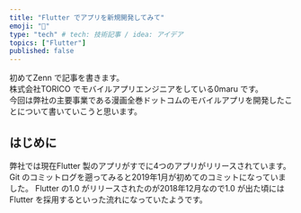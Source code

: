```yaml
---
title: "Flutter でアプリを新規開発してみて"
emoji: "💬"
type: "tech" # tech: 技術記事 / idea: アイデア
topics: ["Flutter"]
published: false
---
```


初めてZenn で記事を書きます。  
株式会社TORICO でモバイルアプリエンジニアをしている0maru です。  
今回は弊社の主要事業である漫画全巻ドットコムのモバイルアプリを開発したことについて書いていこうと思います。

## はじめに
弊社では現在Flutter 製のアプリがすでに4つのアプリがリリースされています。
Git のコミットログを遡ってみると2019年1月が初めてのコミットになっていました。
Flutter の1.0 がリリースされたのが2018年12月なので1.0 が出た頃にはFlutter を採用するといった流れになっていたようです。



